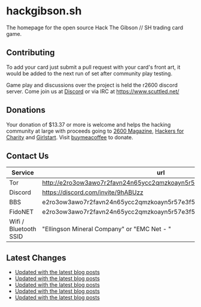 # hackgibson.sh
The homepage for the open source Hack The Gibson // SH trading card game.


## Contributing

To add your card just submit a pull request with your card's front art, it would be added to the next run of set after community play testing.

Game play and discussions over the project is held the r2600 discord server. Come join us at [Discord](https://discord.com/invite/9hABUzz) or via IRC at https://www.scuttled.net/


## Donations

Your donation of $13.37 or more is welcome and helps the hacking community at large with proceeds going to [2600 Magazine](https://2600.com/), [Hackers for Charity](https://hackersforcharity.org) and [Girlstart](https://girlstart.org).  Visit [buymeacoffee](https://www.buymeacoffee.com/hackgibson.sh) to donate.


## Contact Us

Service | url
-|-
Tor | http://e2ro3ow3awo7r2favn24n65ycc2qmzkoayn5r57e3f56nvjwdcgg32ad.onion
Discord | https://discord.com/invite/9hABUzz
BBS | e2ro3ow3awo7r2favn24n65ycc2qmzkoayn5r57e3f56nvjwdcgg32ad.onion:23
FidoNET | e2ro3ow3awo7r2favn24n65ycc2qmzkoayn5r57e3f56nvjwdcgg32ad.onion:24554
Wifi / Bluetooth SSID | "Ellingson Mineral Company" or "EMC Net - <fidonet address>"

## Latest Changes
<!-- BLOG-POST-LIST:START -->
- [Updated with the latest blog posts](https://github.com/DFW2600/hackgibson.sh/commit/d8e296e9dd3ed0015dff2a8574d6caffc251d7af)
- [Updated with the latest blog posts](https://github.com/DFW2600/hackgibson.sh/commit/2d6c9396832cc038583a48814331d4470d07c145)
- [Updated with the latest blog posts](https://github.com/DFW2600/hackgibson.sh/commit/c8542cd960da09dc6cd5f5a118c9d47ed57a1d47)
- [Updated with the latest blog posts](https://github.com/DFW2600/hackgibson.sh/commit/e67b8b77508f63a5147938964278dc392d8ef8c1)
- [Updated with the latest blog posts](https://github.com/DFW2600/hackgibson.sh/commit/c6e9704634e65cdd03be3c5eaa78aae21d4c0e0c)
<!-- BLOG-POST-LIST:END -->
